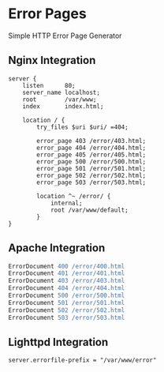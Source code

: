 # Error Pages

Simple HTTP Error Page Generator

## Nginx Integration

```nginx
server {
    listen      80;
    server_name localhost;
    root        /var/www;
    index       index.html;

    location / {
        try_files $uri $uri/ =404;

        error_page 403 /error/403.html;
        error_page 404 /error/404.html;
        error_page 405 /error/405.html;
        error_page 500 /error/500.html;
        error_page 501 /error/501.html;
        error_page 502 /error/502.html;
        error_page 503 /error/503.html;

        location ^~ /error/ {
            internal;
            root /var/www/default;
        }
}
```

## Apache Integration

```apache
ErrorDocument 400 /error/400.html
ErrorDocument 401 /error/401.html
ErrorDocument 403 /error/403.html
ErrorDocument 404 /error/404.html
ErrorDocument 500 /error/500.html
ErrorDocument 501 /error/501.html
ErrorDocument 502 /error/502.html
ErrorDocument 503 /error/503.html
```

## Lighttpd Integration

```lighttpd
server.errorfile-prefix = "/var/www/error"
```
